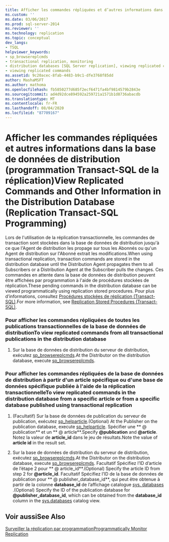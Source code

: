 ```yaml
---
title: Afficher les commandes répliquées et d’autres informations dans la base de données de distribution (programmation Transact-SQL de la réplication) | Microsoft Docs
ms.custom: ''
ms.date: 03/06/2017
ms.prod: sql-server-2014
ms.reviewer: ''
ms.technology: replication
ms.topic: conceptual
dev_langs:
- TSQL
helpviewer_keywords:
- sp_browsereplcmds
- transactional replication, monitoring
- distribution databases [SQL Server replication], viewing replicated commands
- viewing replicated commands
ms.assetid: 9c20acec-8fab-4483-b9c1-dfe3768f85dd
author: MashaMSFT
ms.author: mathoma
ms.openlocfilehash: fb5850277d685f2ecf6471fa4bf9814579b2843e
ms.sourcegitcommit: ad4d92dce894592a259721a1571b1d8736abacdb
ms.translationtype: MT
ms.contentlocale: fr-FR
ms.lasthandoff: 08/04/2020
ms.locfileid: "87709167"
---
```

# <a name="view-replicated-commands-and-other-information-in-the-distribution-database-replication-transact-sql-programming"></a><span data-ttu-id="e0121-102">Afficher les commandes répliquées et autres informations dans la base de données de distribution (programmation Transact-SQL de la réplication)</span><span class="sxs-lookup"><span data-stu-id="e0121-102">View Replicated Commands and Other Information in the Distribution Database (Replication Transact-SQL Programming)</span></span>
  <span data-ttu-id="e0121-103">Lors de l'utilisation de la réplication transactionnelle, les commandes de transaction sont stockées dans la base de données de distribution jusqu'à ce que l'Agent de distribution les propage sur tous les Abonnés ou qu'un Agent de distribution sur l'Abonné extrait les modifications.</span><span class="sxs-lookup"><span data-stu-id="e0121-103">When using transactional replication, transaction commands are stored in the distribution database until the Distribution Agent propagates them to all Subscribers or a Distribution Agent at the Subscriber pulls the changes.</span></span> <span data-ttu-id="e0121-104">Ces commandes en attente dans la base de données de distribution peuvent être affichées par programmation à l'aide de procédures stockées de réplication.</span><span class="sxs-lookup"><span data-stu-id="e0121-104">These pending commands in the distribution database can be viewed programmatically using replication stored procedures.</span></span> <span data-ttu-id="e0121-105">Pour plus d’informations, consultez [Procédures stockées de réplication &#40;Transact-SQL&#41;](/sql/relational-databases/system-stored-procedures/replication-stored-procedures-transact-sql).</span><span class="sxs-lookup"><span data-stu-id="e0121-105">For more information, see [Replication Stored Procedures &#40;Transact-SQL&#41;](/sql/relational-databases/system-stored-procedures/replication-stored-procedures-transact-sql).</span></span>  
  
### <a name="to-view-replicated-commands-from-all-transactional-publications-in-the-distribution-database"></a><span data-ttu-id="e0121-106">Pour afficher les commandes répliquées de toutes les publications transactionnelles de la base de données de distribution</span><span class="sxs-lookup"><span data-stu-id="e0121-106">To view replicated commands from all transactional publications in the distribution database</span></span>  
  
1.  <span data-ttu-id="e0121-107">Sur la base de données de distribution du serveur de distribution, exécutez [sp_browsereplcmds](/sql/relational-databases/system-stored-procedures/sp-browsemergesnapshotfolder-transact-sql).</span><span class="sxs-lookup"><span data-stu-id="e0121-107">At the Distributor on the distribution database, execute [sp_browsereplcmds](/sql/relational-databases/system-stored-procedures/sp-browsemergesnapshotfolder-transact-sql).</span></span>  
  
### <a name="to-view-replicated-commands-in-the-distribution-database-from-a-specific-article-or-from-a-specific-database-published-using-transactional-replication"></a><span data-ttu-id="e0121-108">Pour afficher les commandes répliquées de la base de données de distribution à partir d'un article spécifique ou d'une base de données spécifique publiée à l'aide de la réplication transactionnelle</span><span class="sxs-lookup"><span data-stu-id="e0121-108">To view replicated commands in the distribution database from a specific article or from a specific database published using transactional replication</span></span>  
  
1.  <span data-ttu-id="e0121-109">(Facultatif) Sur la base de données de publication du serveur de publication, exécutez [sp_helparticle](/sql/relational-databases/system-stored-procedures/sp-helparticle-transact-sql).</span><span class="sxs-lookup"><span data-stu-id="e0121-109">(Optional) At the Publisher on the publication database, execute [sp_helparticle](/sql/relational-databases/system-stored-procedures/sp-helparticle-transact-sql).</span></span> <span data-ttu-id="e0121-110">Spécifier une \*\* \@ publication\*\* et un \*\* \@ article\*\*.</span><span class="sxs-lookup"><span data-stu-id="e0121-110">Specify **\@publication** and **\@article**.</span></span> <span data-ttu-id="e0121-111">Notez la valeur de **article_id** dans le jeu de résultats.</span><span class="sxs-lookup"><span data-stu-id="e0121-111">Note the value of **article id** in the result set.</span></span>  
  
2.  <span data-ttu-id="e0121-112">Sur la base de données de distribution du serveur de distribution, exécutez [sp_browsereplcmds](/sql/relational-databases/system-stored-procedures/sp-browsemergesnapshotfolder-transact-sql).</span><span class="sxs-lookup"><span data-stu-id="e0121-112">At the Distributor on the distribution database, execute [sp_browsereplcmds](/sql/relational-databases/system-stored-procedures/sp-browsemergesnapshotfolder-transact-sql).</span></span> <span data-ttu-id="e0121-113">Facultatif Spécifiez l’ID d’article de l’étape 2 pour \*\* \@ article_id\*\*.</span><span class="sxs-lookup"><span data-stu-id="e0121-113">(Optional) Specify the article ID from step 2 for **\@article_id**.</span></span> <span data-ttu-id="e0121-114">Facultatif Spécifiez l’ID de la base de données de publication pour \*\* \@ publisher_database_id\*\*, qui peut être obtenue à partir de la colonne **database_id** de l’affichage catalogue [sys. databases](/sql/relational-databases/system-catalog-views/sys-databases-transact-sql) .</span><span class="sxs-lookup"><span data-stu-id="e0121-114">(Optional) Specify the ID of the publication database for **\@publisher_database_id**, which can be obtained from the **database_id** column in the [sys.databases](/sql/relational-databases/system-catalog-views/sys-databases-transact-sql) catalog view.</span></span>  
  
## <a name="see-also"></a><span data-ttu-id="e0121-115">Voir aussi</span><span class="sxs-lookup"><span data-stu-id="e0121-115">See Also</span></span>  
 [<span data-ttu-id="e0121-116">Surveiller la réplication par programmation</span><span class="sxs-lookup"><span data-stu-id="e0121-116">Programmatically Monitor Replication</span></span>](../monitoring-replication.md)  
  
  
